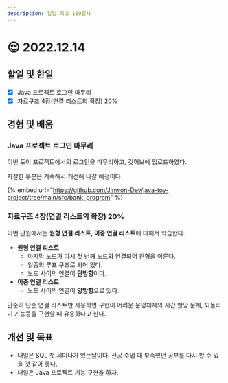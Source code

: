 ```yaml
---
description: 일일 회고 119일차
---
```


# 😌 2022.12.14

## 할일 및 한일&#x20;

* [x] Java 프로젝트 로그인 마무리&#x20;
* [x] 자료구조 4장(연결 리스트의 확장) 20%&#x20;

## 경험 및 배움&#x20;

### Java 프로젝트 로그인 마무리&#x20;

이번 토이 프로젝트에서의 로그인을 마무리하고, 깃허브에 업로드하였다.

자잘한 부분은 계속해서 개선해 나갈 예정이다.

{% embed url="https://github.com/Jinwon-Dev/java-toy-project/tree/main/src/bank_program" %}

### 자료구조 4장(연결 리스트의 확장) 20%&#x20;

이번 단원에서는 **원형 연결 리스트, 이중 연결 리스트**에 대해서 학습한다.

* **원형 연결 리스트**
  * 마지막 노드가 다시 첫 번째 노드와 연결되어 원형을 이룬다.
  * 일종의 루프 구조로 되어 있다.
  * 노드 사이의 연결이 **단방향**이다.
* **이중 연결 리스트**
  * 노드 사이의 연결이 **양방향**으로 있다.

단순히 단순 연결 리스트만 사용하면 구현이 어려운 운영체제의 시간 할당 문제, 되돌리기 기능등을 구현할 때 유용하다고 한다.

## 개선 및 목표&#x20;

* 내일은 SQL 첫 세미나가 있는날이다. 전공 수업 때 부족했던 공부를 다시 할 수 있을 것 같아 좋다.&#x20;
* 내일은 Java 프로젝트 기능 구현을 하자.&#x20;
